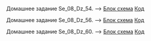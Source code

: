 Домашнее задание Se_08_Dz_54. --> [Блок схема](Se_08_Dz_54) [Код](Se_08_Dz_54/Program.cs)

Домашнее задание Se_08_Dz_56. --> [Блок схема](Se_08_Dz_56) [Код](Se_08_Dz_56/Program.cs)

Домашнее задание Se_08_Dz_60. --> [Блок схема](Se_08_Dz_60) [Код](Se_08_Dz_60/Program.cs)